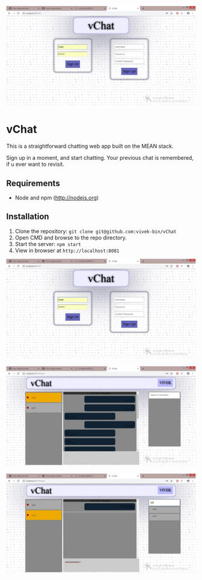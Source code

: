 ![Chat](screenshots/s1.jpg?raw=true "Chat")

# vChat

This is a straightforward chatting web app built on the MEAN stack.

Sign up in a moment, and start chatting. Your previous chat is remembered, if u ever want to revisit.


## Requirements

- Node and npm (http://nodejs.org)


## Installation

1. Clone the repository: `git clone git@github.com:vivek-bin/vChat`  
2. Open CMD and browse to the repo directory.
3. Start the server: `npm start`
4. View in browser at `http://localhost:8081`

![](screenshots/s1.jpg?raw=true)

![](screenshots/s2.jpg?raw=true)

![](screenshots/s3.jpg?raw=true)
